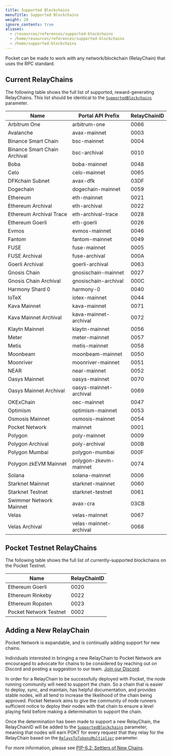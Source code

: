 ```yaml
---
title: Supported Blockchains
menuTitle: Supported Blockchains
weight: 20
ignore_contents: true
aliases:
  - /resources/references/supported-blockchains
  - /home/resources/references/supported-blockchains
  - /home/supported-blockchains
---
```



Pocket can be made to work with any network/blockchain (RelayChain) that uses the RPC standard.

## Current RelayChains

The following table shows the full list of supported, reward-generating RelayChains. This list should be identical to the [`SupportedBlockchains`](/learn/protocol-parameters/#supportedblockchains) parameter.

| Name                         | Portal API Prefix      | RelayChainID |
| ---------------------------- | --------------------   | ------------ |
| Arbitrum One                 | arbitrum-one           | 0066         |
| Avalanche                    | avax-mainnet           | 0003         |
| Binance Smart Chain          | bsc-mainnet            | 0004         |
| Binance Smart Chain Archival | bsc-archival           | 0010         |
| Boba                         | boba-mainnet           | 0048         |
| Celo                         | celo-mainnet           | 0065         |
| DFKchain Subnet              | avax-dfk               | 03DF         |
| Dogechain                    | dogechain-mainnet      | 0059         |
| Ethereum                     | eth-mainnet            | 0021         |
| Ethereum Archival            | eth-archival           | 0022         |
| Ethereum Archival Trace      | eth-archival-trace     | 0028         |
| Ethereum Goerli              | eth-goerli             | 0026         |
| Evmos                        | evmos-mainnet          | 0046         |
| Fantom                       | fantom-mainnet         | 0049         |
| FUSE                         | fuse-mainnet           | 0005         |
| FUSE Archival                | fuse-archival          | 000A         |
| Goerli Archival              | goerli-archival        | 0063         |
| Gnosis Chain                 | gnosischain-mainnet    | 0027         |
| Gnosis Chain Archival        | gnosischain-archival   | 000C         |
| Harmony Shard 0              | harmony-0              | 0040         |
| IoTeX                        | iotex-mainnet          | 0044         |
| Kava Mainnet                 | kava-mainnet           | 0071         |
| Kava Mainnet Archival        | kava-mainnet-archival  | 0072         |
| Klaytn Mainnet               | klaytn-mainnet         | 0056         |
| Meter                        | meter-mainnet          | 0057         |
| Metis                        | metis-mainnet          | 0058         |
| Moonbeam                     | moonbeam-mainnet       | 0050         |
| Moonriver                    | moonriver-mainnet      | 0051         |
| NEAR                         | near-mainnet           | 0052         |
| Oasys Mainnet                | oasys-mainnet          | 0070         |
| Oasys Mainnet Archival       | oasys-mainnet-archival | 0069         |
| OKExChain                    | oec-mainnet            | 0047         |
| Optimism                     | optimism-mainnet       | 0053         |
| Osmosis Mainnet              | osmosis-mainnet        | 0054         |
| Pocket Network               | mainnet                | 0001         |
| Polygon                      | poly-mainnet           | 0009         |
| Polygon Archival             | poly-archival          | 000B         |
| Polygon Mumbai               | polygon-mumbai         | 000F         |
| Polygon zkEVM Mainnet        | polygon-zkevm-mainnet  | 0074         |
| Solana                       | solana-mainnet         | 0006         |
| Starknet Mainnet             | starknet-mainnet       | 0060         |
| Starknet Testnet             | starknet-testnet       | 0061         |
| Swimmer Network Mainnet      | avax-cra               | 03CB         |
| Velas                        | velas-mainnet          | 0067         |
| Velas Archival               | velas-mainnet-archival | 0068         |

## Pocket Testnet RelayChains

The following table shows the full list of currently-supported blockchains on the Pocket Testnet.

| Name                   | RelayChainID |
| ---------------------- | ------------ |
| Ethereum Goerli        | 0020         |
| Ethereum Rinkeby       | 0022         |
| Ethereum Ropsten       | 0023         |
| Pocket Network Testnet | 0002         |

## Adding a New RelayChain

Pocket Network is expandable, and is continually adding support for new chains.

Individuals interested in bringing a new RelayChain to Pocket Network are encouraged to advocate for chains to be considered by reaching out on Discord and posting a suggestion to our team. [Join our Discord](https://discord.gg/pokt).

In order for a RelayChain to be successfully deployed with Pocket, the node running community will need to support the chain. So a chain that is easier to deploy, sync, and maintain, has helpful documentation, and provides stable nodes, will all tend to increase the likelihood of the chain being approved. Pocket Network aims to give the community of node runners sufficient notice to deploy their nodes with that chain to ensure a level playing field before making a determination to support the chain.

Once the determination has been made to support a new RelayChain, the RelayChainID will be added to the [`SupportedBlockchains`](/learn/protocol-parameters/#supportedblockchains) parameter, meaning that nodes will earn POKT for every request that they relay for the RelayChain based on the [`RelaysToTokensMultiplier`](/learn/protocol-parameters/#relaystotokensmultiplier) parameter.

For more information, please see [PIP-6.2: Settlers of New Chains](https://forum.pokt.network/t/pip-6-2-settlers-of-new-chains/).
